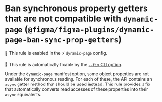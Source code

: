 # Ban synchronous property getters that are not compatible with `dynamic-page` (`@figma/figma-plugins/dynamic-page-ban-sync-prop-getters`)

💼 This rule is enabled in the ⚡ `dynamic-page` config.

🔧 This rule is automatically fixable by the [`--fix` CLI option](https://eslint.org/docs/latest/user-guide/command-line-interface#--fix).

<!-- end auto-generated rule header -->

Under the `dynamic-page` manifest option, some object properties are not available for synchronous reading. For each of these, the API contains an `async` getter method that should be used instead. This rule provides a fix that automatically converts read accesses of these properties into their `async` equivalents.
